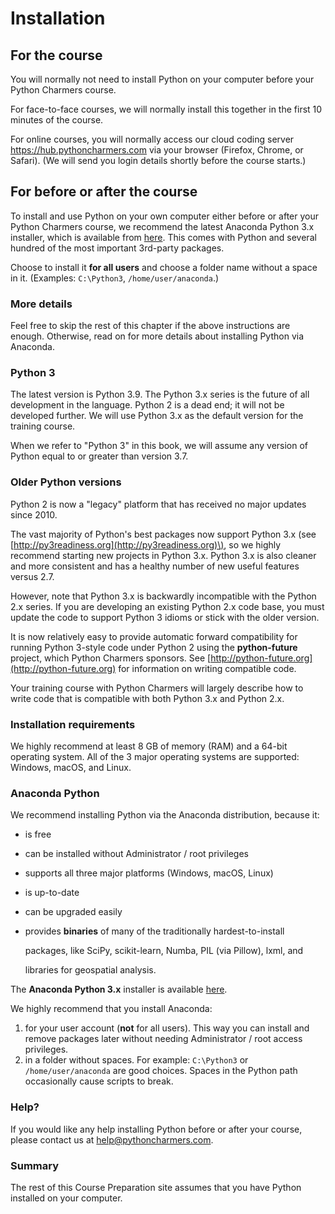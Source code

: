 # Installation

## For the course

You will normally not need to install Python on your computer before your
Python Charmers course.

For face-to-face courses, we will normally install this together in the first 10 minutes of the course.

For online courses, you will normally access our cloud coding server https://hub.pythoncharmers.com via your browser (Firefox, Chrome, or Safari). (We will send you login details shortly before the course starts.)

## For before or after the course

To install and use Python on your own computer either before or after your
Python Charmers course, we recommend the latest Anaconda Python 3.x installer,
which is available from
[here](https://www.anaconda.com/distribution#download-section). This comes with
Python and several hundred of the most important 3rd-party packages.

Choose to install it **for all users** and choose a folder name without a space
in it.  \(Examples: `C:\Python3`, `/home/user/anaconda`.\)

### More details

Feel free to skip the rest of this chapter if the above instructions are enough. Otherwise, read on for more details about installing Python via Anaconda.

### Python 3

The latest version is Python 3.9. The Python 3.x series is the future of all development in the language. Python 2 is a dead end; it will not be developed further. We will use Python 3.x as the default version for the training course.

When we refer to "Python 3" in this book, we will assume any version of Python equal to or greater than version 3.7.

### Older Python versions

Python 2 is now a "legacy" platform that has received no major updates since 2010.

The vast majority of Python's best packages now support Python 3.x \(see [http://py3readiness.org](http://py3readiness.org)\), so we highly recommend starting new projects in Python 3.x. Python 3.x is also cleaner and more consistent and has a healthy number of new useful features versus 2.7.

However, note that Python 3.x is backwardly incompatible with the Python 2.x series. If you are developing an existing Python 2.x code base, you must update the code to support Python 3 idioms or stick with the older version.

It is now relatively easy to provide automatic forward compatibility for running Python 3-style code under Python 2 using the **python-future** project, which Python Charmers sponsors. See [http://python-future.org](http://python-future.org) for information on writing compatible code.

Your training course with Python Charmers will largely describe how to write code that is compatible with both Python 3.x and Python 2.x.

### Installation requirements

We highly recommend at least 8 GB of memory \(RAM\) and a 64-bit operating system. All of the 3 major operating systems are supported: Windows, macOS, and Linux.

### Anaconda Python

We recommend installing Python via the Anaconda distribution, because it:

* is free
* can be installed without Administrator / root privileges
* supports all three major platforms \(Windows, macOS, Linux\)
* is up-to-date
* can be upgraded easily
* provides **binaries** of many of the traditionally hardest-to-install

  packages, like SciPy, scikit-learn, Numba, PIL \(via Pillow\), lxml, and

  libraries for geospatial analysis.

The **Anaconda Python 3.x** installer is available [here](https://www.anaconda.com/distribution#download-section).

We highly recommend that you install Anaconda:

1. for your user account \(**not** for all users\). This way you can install and remove packages later without needing Administrator / root access privileges.
2. in a folder without spaces. For example: `C:\Python3` or `/home/user/anaconda` are good choices. Spaces in the Python path occasionally cause scripts to break.

### Help?

If you would like any help installing Python before or after your course, please contact us at help@pythoncharmers.com.

### Summary

The rest of this Course Preparation site assumes that you have Python installed on your computer.

